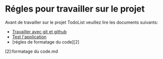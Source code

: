 Régles pour travailler sur le projet
======================================

Avant de travailler sur le projet TodoList veuillez lire les documents suivants:
* [Travailler avec git et github][0]
* [Test l'application][1]
* [régles de formatage du code][2]


[0]:getEtGithub.md
[1]:tests.md
[2]:formatage du code.md
